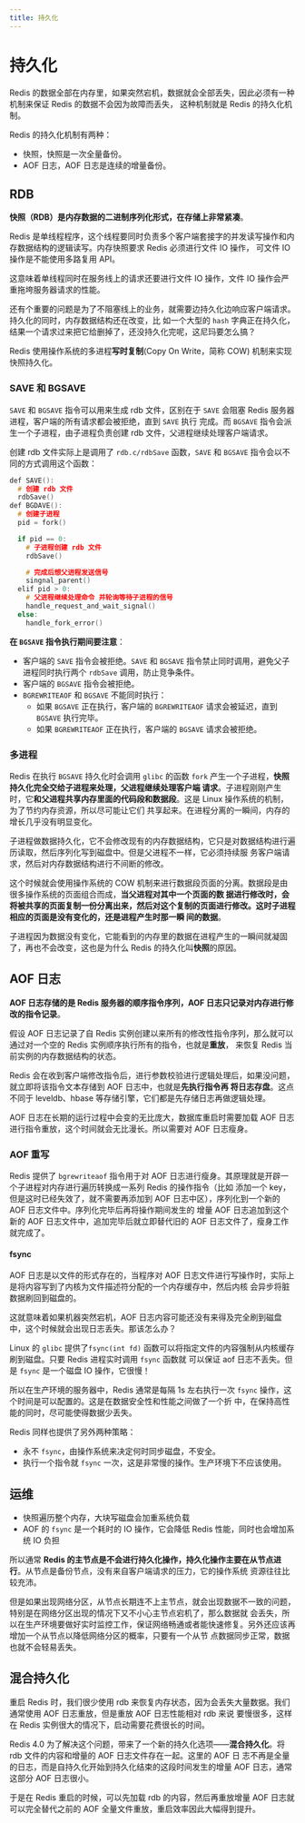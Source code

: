 ```yaml
---
title: 持久化
---
```

# 持久化
Redis 的数据全部在内存里，如果突然宕机，数据就会全部丢失，因此必须有一种机制来保证 Redis 的数据不会因为故障而丢失，
这种机制就是 Redis 的持久化机制。

Redis 的持久化机制有两种：
- 快照，快照是一次全量备份。
- AOF 日志，AOF 日志是连续的增量备份。

## RDB
**快照（RDB）是内存数据的二进制序列化形式，在存储上非常紧凑**。

Redis 是单线程程序，这个线程要同时负责多个客户端套接字的并发读写操作和内存数据结构的逻辑读写。内存快照要求 Redis 必须进行文件 IO 操作，
可文件 IO 操作是不能使用多路复用 API。

这意味着单线程同时在服务线上的请求还要进行文件 IO 操作，文件 IO 操作会严重拖垮服务器请求的性能。

还有个重要的问题是为了不阻塞线上的业务，就需要边持久化边响应客户端请求。持久化的同时，内存数据结构还在改变，比
如一个大型的 `hash` 字典正在持久化，结果一个请求过来把它给删掉了，还没持久化完呢，这尼玛要怎么搞？

Redis 使用操作系统的多进程**写时复制**(Copy On Write，简称 COW) 机制来实现快照持久化。

### SAVE 和 BGSAVE
`SAVE` 和 `BGSAVE` 指令可以用来生成 rdb 文件，区别在于 `SAVE` 会阻塞 Redis 服务器进程，客户端的所有请求都会被拒绝，直到 `SAVE` 执行
完成。而 `BGSAVE` 指令会派生一个子进程，由子进程负责创建 rdb 文件，父进程继续处理客户端请求。

创建 rdb 文件实际上是调用了 `rdb.c/rdbSave` 函数，`SAVE` 和 `BGSAVE` 指令会以不同的方式调用这个函数：
```c
def SAVE():
  # 创建 rdb 文件
  rdbSave()
def BGDAVE():
  # 创建子进程
  pid = fork()

  if pid == 0:
    # 子进程创建 rdb 文件
    rdbSave()

    # 完成后想父进程发送信号
    singnal_parent()
  elif pid > 0:
    # 父进程继续处理命令 并轮询等待子进程的信号
    handle_request_and_wait_signal()
  else:
    handle_fork_error()
```


**在 `BGSAVE` 指令执行期间要注意**：
- 客户端的 `SAVE` 指令会被拒绝。`SAVE` 和 `BGSAVE` 指令禁止同时调用，避免父子进程同时执行两个 `rdbSave` 调用，防止竞争条件。
- 客户端的 `BGSAVE` 指令会被拒绝。
- `BGREWRITEAOF` 和 `BGSAVE` 不能同时执行：
  - 如果 `BGSAVE` 正在执行，客户端的 `BGREWRITEAOF` 请求会被延迟，直到 `BGSAVE` 执行完毕。
  - 如果 `BGREWRITEAOF` 正在执行，客户端的 `BGSAVE` 请求会被拒绝。

### 多进程
Redis 在执行 `BGSAVE` 持久化时会调用 `glibc` 的函数 `fork` 产生一个子进程，**快照持久化完全交给子进程来处理，父进程继续处理客户端
请求**。子进程刚刚产生时，它**和父进程共享内存里面的代码段和数据段**。这是 Linux 操作系统的机制，为了节约内存资源，所以尽可能让它们
共享起来。在进程分离的一瞬间，内存的增长几乎没有明显变化。

子进程做数据持久化，它不会修改现有的内存数据结构，它只是对数据结构进行遍历读取，然后序列化写到磁盘中。但是父进程不一样，它必须持续服
务客户端请求，然后对内存数据结构进行不间断的修改。

这个时候就会使用操作系统的 COW 机制来进行数据段页面的分离。数据段是由很多操作系统的页面组合而成，**当父进程对其中一个页面的数
据进行修改时，会将被共享的页面复制一份分离出来，然后对这个复制的页面进行修改。这时子进程相应的页面是没有变化的，还是进程产生时那一瞬
间的数据**。

子进程因为数据没有变化，它能看到的内存里的数据在进程产生的一瞬间就凝固了，再也不会改变，这也是为什么 Redis 的持久化叫**快照**的原因。

## AOF 日志
**AOF 日志存储的是 Redis 服务器的顺序指令序列，AOF 日志只记录对内存进行修改的指令记录**。

假设 AOF 日志记录了自 Redis 实例创建以来所有的修改性指令序列，那么就可以通过对一个空的 Redis 实例顺序执行所有的指令，也就是**重放**，
来恢复 Redis 当前实例的内存数据结构的状态。

Redis 会在收到客户端修改指令后，进行参数校验进行逻辑处理后，如果没问题，就立即将该指令文本存储到 AOF 日志中，也就是**先执行指令再
将日志存盘**。这点不同于 leveldb、hbase 等存储引擎，它们都是先存储日志再做逻辑处理。

AOF 日志在长期的运行过程中会变的无比庞大，数据库重启时需要加载 AOF 日志进行指令重放，这个时间就会无比漫长。所以需要对 AOF 日志瘦身。

### AOF 重写
Redis 提供了 `bgrewriteaof` 指令用于对 AOF 日志进行瘦身。其原理就是开辟一个子进程对内存进行遍历转换成一系列 Redis 的操作指令（比如
添加一个 key，但是这时已经失效了，就不需要再添加到 AOF 日志中区），序列化到一个新的 AOF 日志文件中。序列化完毕后再将操作期间发生的
增量 AOF 日志追加到这个新的 AOF 日志文件中，追加完毕后就立即替代旧的 AOF 日志文件了，瘦身工作就完成了。

#### fsync
AOF 日志是以文件的形式存在的，当程序对 AOF 日志文件进行写操作时，实际上是将内容写到了内核为文件描述符分配的一个内存缓存中，然后内核
会异步将脏数据刷回到磁盘的。

这就意味着如果机器突然宕机，AOF 日志内容可能还没有来得及完全刷到磁盘中，这个时候就会出现日志丢失。那该怎么办？

Linux 的 `glibc` 提供了`fsync(int fd)` 函数可以将指定文件的内容强制从内核缓存刷到磁盘。只要 Redis 进程实时调用 `fsync` 函数就
可以保证 aof 日志不丢失。但是 `fsync` 是一个磁盘 IO 操作，它很慢！

所以在生产环境的服务器中，Redis 通常是每隔 1s 左右执行一次 `fsync` 操作，这个时间是可以配置的。这是在数据安全性和性能之间做了一个折
中，在保持高性能的同时，尽可能使得数据少丢失。

Redis 同样也提供了另外两种策略：
- 永不 `fsync`，由操作系统来决定何时同步磁盘，不安全。
- 执行一个指令就 `fsync` 一次，这是非常慢的操作。生产环境下不应该使用。

## 运维
- 快照遍历整个内存，大块写磁盘会加重系统负载
- AOF 的 `fsync` 是一个耗时的 IO 操作，它会降低 Redis 性能，同时也会增加系统 IO 负担

所以通常 **Redis 的主节点是不会进行持久化操作，持久化操作主要在从节点进行**。从节点是备份节点，没有来自客户端请求的压力，它的操作系统
资源往往比较充沛。

但是如果出现网络分区，从节点长期连不上主节点，就会出现数据不一致的问题，特别是在网络分区出现的情况下又不小心主节点宕机了，那么数据就
会丢失，所以在生产环境要做好实时监控工作，保证网络畅通或者能快速修复。另外还应该再增加一个从节点以降低网络分区的概率，只要有一个从节
点数据同步正常，数据也就不会轻易丢失。

## 混合持久化
重启 Redis 时，我们很少使用 rdb 来恢复内存状态，因为会丢失大量数据。我们通常使用 AOF 日志重放，但是重放 AOF 日志性能相对 rdb 来说
要慢很多，这样在 Redis 实例很大的情况下，启动需要花费很长的时间。

Redis 4.0 为了解决这个问题，带来了一个新的持久化选项——**混合持久化**。将 rdb 文件的内容和增量的 AOF 日志文件存在一起。这里的 AOF 日
志不再是全量的日志，而是自持久化开始到持久化结束的这段时间发生的增量 AOF 日志，通常这部分 AOF 日志很小。

于是在 Redis 重启的时候，可以先加载 rdb 的内容，然后再重放增量 AOF 日志就可以完全替代之前的 AOF 全量文件重放，重启效率因此大幅得到提升。